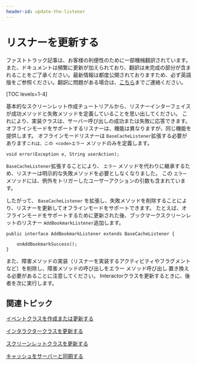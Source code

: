 ```yaml
---
header-id: update-the-listener
---
```


# リスナーを更新する

<p class="alert alert-info"><span class="wysiwyg-color-blue120">ファストトラック記事は、お客様の利便性のために一部機械翻訳されています。また、ドキュメントは頻繁に更新が加えられており、翻訳は未完成の部分が含まれることをご了承ください。最新情報は都度公開されておりますため、必ず英語版をご参照ください。翻訳に問題がある場合は、<a href="mailto:support-content-jp@liferay.com">こちら</a>までご連絡ください。</span></p>

[TOC levels=1-4]

基本的なスクリーンレット作成チュートリアルから、リスナーインターフェイスが成功メソッドと失敗メソッドを定義していることを思い出してください。 これにより、実装クラスは、サーバー呼び出しの成功または失敗に応答できます。 オフラインモードをサポートするリスナーは、機能は異なりますが、同じ機能を提供します。 オフラインモードリスナーは `BaseCacheListener`拡張する必要があります`これは、この <code>エラー` メソッドのみを定義します。

    void error(Exception e, String userAction);

`BaseCacheListener`拡張することにより、 `エラー` メソッドを代わりに継承するため、リスナーは明示的な失敗メソッドを必要としなくなりました。 この `エラー` メソッドには、例外をトリガーしたユーザーアクションの引数も含まれています。

したがって、 `BaseCacheListener` を拡張し、失敗メソッドを削除することにより、リスナーを更新してオフラインモードをサポートできます。 たとえば、オフラインモードをサポートするために更新された後、ブックマークスクリーンレットのリスナー `AddBookmarkListener`追加します。

    public interface AddBookmarkListener extends BaseCacheListener {
    
        onAddBookmarkSuccess(); 
    }

また、障害メソッドの実装（リスナーを実装するアクティビティやフラグメントなど）を削除し、障害メソッドの呼び出しをエラー</code> メソッド呼び出し 置き換える必要があることに注意してください。 Interactorクラスを更新するときに、後者を次に実行します。</p>

<h2 spaces-before="0">関連トピック</h2>

<p spaces-before="0"><a href="/docs/7-1/tutorials/-/knowledge_base/t/create-or-update-the-event-class">イベントクラスを作成または更新する</a></p>

<p spaces-before="0"><a href="/docs/7-1/tutorials/-/knowledge_base/t/update-the-interactor-class">インタラクタークラスを更新する</a></p>

<p spaces-before="0"><a href="/docs/7-1/tutorials/-/knowledge_base/t/update-the-screenlet-class">スクリーンレットクラスを更新する</a></p>

<p spaces-before="0"><a href="/docs/7-1/tutorials/-/knowledge_base/t/sync-the-cache-with-the-server">キャッシュをサーバーと同期する</a></p>
